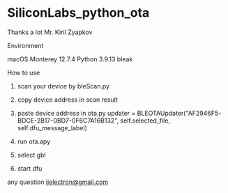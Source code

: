 # SiliconLabs_python_ota

Thanks a lot Mr. Kiril Zyapkov

Environment

macOS Monterey 12.7.4
Python 3.9.13
bleak

How to use
1. scan your device by bleScan.py
2. copy device address in scan result
3. paste device address in ota.py
    updater = BLEOTAUpdater("AF2946F5-BDCE-2B17-0BD7-0F6C7A16B132", self.selected_file, self.dfu_message_label)

4. run ota.apy
5. select gbl
6. start dfu

any question ijelectron@gmail.com


